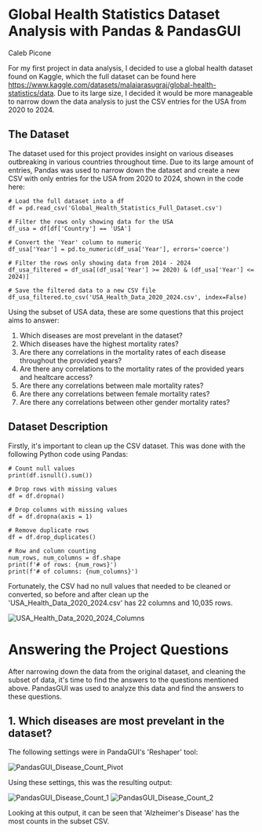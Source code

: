 
# Global Health Statistics Dataset Analysis with Pandas & PandasGUI

Caleb Picone

For my first project in data analysis, I decided to use a global health dataset found on Kaggle, which the full dataset can be found here https://www.kaggle.com/datasets/malaiarasugraj/global-health-statistics/data. Due to its large size, I decided it would be more manageable to narrow down the data analysis to just the CSV entries for the USA from 2020 to 2024. 


## The Dataset

The dataset used for this project provides insight on various diseases outbreaking in various countries throughout time. Due to its large amount of entries, Pandas was used to narrow down the dataset and create a new CSV with only entries for the USA from 2020 to 2024, shown in the code here:

```
# Load the full dataset into a df
df = pd.read_csv('Global_Health_Statistics_Full_Dataset.csv')

# Filter the rows only showing data for the USA
df_usa = df[df['Country'] == 'USA'] 

# Convert the 'Year' column to numeric 
df_usa['Year'] = pd.to_numeric(df_usa['Year'], errors='coerce')

# Filter the rows only showing data from 2014 - 2024
df_usa_filtered = df_usa[(df_usa['Year'] >= 2020) & (df_usa['Year'] <= 2024)]

# Save the filtered data to a new CSV file
df_usa_filtered.to_csv('USA_Health_Data_2020_2024.csv', index=False)
```

Using the subset of USA data, these are some questions that this project aims to answer:

1. Which diseases are most prevelant in the dataset?
2. Which diseases have the highest mortality rates?
2. Are there any correlations in the mortality rates of each disease throughout the provided years?
3. Are there any correlations to the mortality rates of the provided years and healtcare access?
4. Are there any correlations between male mortality rates?
5. Are there any correlations between female mortality rates?
6. Are there any correlations between other gender mortality rates?


## Dataset Description

Firstly, it's important to clean up the CSV dataset. This was done with the following Python code using Pandas:

```
# Count null values
print(df.isnull().sum())

# Drop rows with missing values
df = df.dropna()

# Drop columns with missing values
df = df.dropna(axis = 1)

# Remove duplicate rows
df = df.drop_duplicates()

# Row and column counting
num_rows, num_columns = df.shape
print(f'# of rows: {num_rows}')
print(f'# of columns: {num_columns}')
```

Fortunately, the CSV had no null values that needed to be cleaned or converted, so before and after clean up the 'USA_Health_Data_2020_2024.csv' has 22 columns and 10,035 rows. 

![USA_Health_Data_2020_2024_Columns](https://github.com/user-attachments/assets/57ae1017-a5c6-47de-8c0d-83ca11b6509f)


# Answering the Project Questions

After narrowing down the data from the original dataset, and cleaning the subset of data, it's time to find the answers to the questions mentioned above. PandasGUI was used to analyze this data and find the answers to these questions.

## 1. Which diseases are most prevelant in the dataset?

The following settings were in PandaGUI's 'Reshaper' tool:

![PandasGUI_Disease_Count_Pivot](https://github.com/user-attachments/assets/3511f271-a838-4734-a699-4979fa317a28)

Using these settings, this was the resulting output:

![PandasGUI_Disease_Count_1](https://github.com/user-attachments/assets/032bf5f2-73ea-4a63-9d52-70f41845fedc)
![PandasGUI_Disease_Count_2](https://github.com/user-attachments/assets/43c380c3-2056-4778-8171-b00992500949)

Looking at this output, it can be seen that 'Alzheimer's Disease' has the most counts in the subset CSV.
